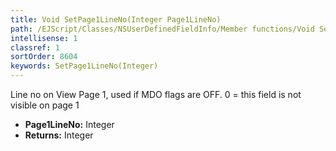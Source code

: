 ```yaml
---
title: Void SetPage1LineNo(Integer Page1LineNo)
path: /EJScript/Classes/NSUserDefinedFieldInfo/Member functions/Void SetPage1LineNo(Integer p_0)
intellisense: 1
classref: 1
sortOrder: 8604
keywords: SetPage1LineNo(Integer)
---
```



Line no on View Page 1, used if MDO flags are OFF. 0 = this field is not visible on page 1



* **Page1LineNo:** Integer
* **Returns:** Integer


